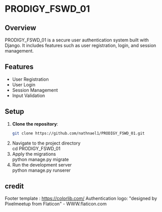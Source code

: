 # PRODIGY_FSWD_01

## Overview
PRODIGY_FSWD_01 is a secure user authentication system built with Django. It includes features such as user registration, login, and session management.

## Features
- User Registration
- User Login
- Session Management
- Input Validation

## Setup
1. **Clone the repository**:
   ```sh
   git clone https://github.com/nathnael1/PRODIGY_FSWD_01.git
2. Navigate to the project directory  
    cd PRODIGY_FSWD_01  
3. Apply the migrations  
    python manage.py migrate
4. Run the development server  
    python manage.py runserer
## credit
Footer template : https://colorlib.com/
Authentication logo:  "designed by Pixelmeetup from Flaticon" - WWW.flaticon.com
